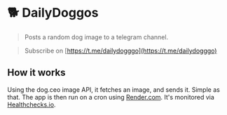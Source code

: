 # 🐕 DailyDoggos

> Posts a random dog image to a telegram channel.

> Subscribe on [https://t.me/dailydogggo](https://t.me/dailydogggo)

## How it works

Using the dog.ceo image API, it fetches an image, and sends it. Simple as that.
The app is then run on a cron using [Render.com](https://render.com).
It's monitored via [Healthchecks.io](https://healthchecks.io).
